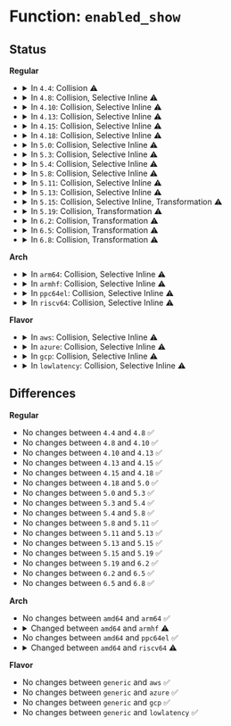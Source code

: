 # Function: <code>enabled_show</code>

## Status
<b>Regular</b>
<ul>
<li>
<details>
<summary>In <code>4.4</code>: Collision ⚠️</summary>

```c
ssize_t enabled_show(struct kobject *kobj, struct kobj_attribute *attr, char *buf);
```

**Collision:** Static-Static Collision

**Inline:** No

**Transformation:** False

**Instances:**

```
In kernel/livepatch/core.c (ffffffff810e8970)
Location: kernel/livepatch/core.c:590
Inline: False
```
```
In mm/huge_memory.c (ffffffff811f4240)
Location: mm/huge_memory.c:277
Inline: False
```
```
In drivers/char/tpm/tpm-sysfs.c (ffffffff815250d0)
Location: drivers/char/tpm/tpm-sysfs.c:116
Inline: False
```
```
In drivers/powercap/powercap_sys.c (ffffffff816f19d0)
Location: drivers/powercap/powercap_sys.c:433
Inline: False
```
**Symbols:**

```
ffffffff810e8970-ffffffff810e8997: enabled_show (STB_LOCAL)
ffffffff811f4240-ffffffff811f42ef: enabled_show (STB_LOCAL)
ffffffff815250d0-ffffffff81525145: enabled_show (STB_LOCAL)
ffffffff816f19d0-ffffffff816f1a80: enabled_show (STB_LOCAL)
```
</details>
</li>
<li>
<details>
<summary>In <code>4.8</code>: Collision, Selective Inline ⚠️</summary>

```c
ssize_t enabled_show(struct kobject *kobj, struct kobj_attribute *attr, char *buf);
```

**Collision:** Static-Static Collision

**Inline:** Selective

**Transformation:** False

**Instances:**

```
In kernel/livepatch/core.c (ffffffff810eeec0)
Location: kernel/livepatch/core.c:654
Inline: False
```
```
In mm/huge_memory.c (ffffffff81213aa0)
Location: mm/huge_memory.c:161
Inline: True
```
```
In drivers/char/tpm/tpm-sysfs.c (ffffffff81578100)
Location: drivers/char/tpm/tpm-sysfs.c:116
Inline: False
```
```
In drivers/powercap/powercap_sys.c (ffffffff817569f0)
Location: drivers/powercap/powercap_sys.c:433
Inline: False
```
**Symbols:**

```
ffffffff810eeec0-ffffffff810eeee7: enabled_show (STB_LOCAL)
ffffffff81213aa0-ffffffff81213b4f: enabled_show (STB_LOCAL)
ffffffff81578100-ffffffff81578175: enabled_show (STB_LOCAL)
ffffffff817569f0-ffffffff81756aa0: enabled_show (STB_LOCAL)
```
</details>
</li>
<li>
<details>
<summary>In <code>4.10</code>: Collision, Selective Inline ⚠️</summary>

```c
ssize_t enabled_show(struct kobject *kobj, struct kobj_attribute *attr, char *buf);
```

**Collision:** Static-Static Collision

**Inline:** Selective

**Transformation:** False

**Instances:**

```
In kernel/livepatch/core.c (ffffffff810f6030)
Location: kernel/livepatch/core.c:649
Inline: False
```
```
In mm/huge_memory.c (ffffffff81225e30)
Location: mm/huge_memory.c:181
Inline: True
```
```
In drivers/char/tpm/tpm-sysfs.c (ffffffff815a45d0)
Location: drivers/char/tpm/tpm-sysfs.c:116
Inline: False
```
```
In drivers/powercap/powercap_sys.c (ffffffff81782fd0)
Location: drivers/powercap/powercap_sys.c:433
Inline: False
```
**Symbols:**

```
ffffffff810f6030-ffffffff810f6057: enabled_show (STB_LOCAL)
ffffffff81225e30-ffffffff81225edf: enabled_show (STB_LOCAL)
ffffffff815a45d0-ffffffff815a4645: enabled_show (STB_LOCAL)
ffffffff81782fd0-ffffffff81783080: enabled_show (STB_LOCAL)
```
</details>
</li>
<li>
<details>
<summary>In <code>4.13</code>: Collision, Selective Inline ⚠️</summary>

```c
ssize_t enabled_show(struct kobject *kobj, struct kobj_attribute *attr, char *buf);
```

**Collision:** Static-Static Collision

**Inline:** Selective

**Transformation:** False

**Instances:**

```
In kernel/livepatch/core.c (ffffffff810f7680)
Location: kernel/livepatch/core.c:498
Inline: False
```
```
In mm/huge_memory.c (ffffffff812317f0)
Location: mm/huge_memory.c:148
Inline: True
```
```
In drivers/char/tpm/tpm-sysfs.c (ffffffff815b8490)
Location: drivers/char/tpm/tpm-sysfs.c:120
Inline: False
```
```
In drivers/powercap/powercap_sys.c (ffffffff817a1d90)
Location: drivers/powercap/powercap_sys.c:433
Inline: False
```
**Symbols:**

```
ffffffff810f7680-ffffffff810f76ab: enabled_show (STB_LOCAL)
ffffffff812317f0-ffffffff8123189f: enabled_show (STB_LOCAL)
ffffffff815b8490-ffffffff815b850d: enabled_show (STB_LOCAL)
ffffffff817a1d90-ffffffff817a1e3e: enabled_show (STB_LOCAL)
```
</details>
</li>
<li>
<details>
<summary>In <code>4.15</code>: Collision, Selective Inline ⚠️</summary>

```c
ssize_t enabled_show(struct kobject *kobj, struct kobj_attribute *attr, char *buf);
```

**Collision:** Static-Static Collision

**Inline:** Selective

**Transformation:** False

**Instances:**

```
In kernel/livepatch/core.c (ffffffff81101770)
Location: kernel/livepatch/core.c:512
Inline: False
```
```
In mm/huge_memory.c (ffffffff8124f4a0)
Location: mm/huge_memory.c:148
Inline: True
```
```
In drivers/char/tpm/tpm-sysfs.c (ffffffff8161ef90)
Location: drivers/char/tpm/tpm-sysfs.c:129
Inline: False
```
```
In drivers/powercap/powercap_sys.c (ffffffff81818ec0)
Location: drivers/powercap/powercap_sys.c:433
Inline: False
```
**Symbols:**

```
ffffffff81101770-ffffffff8110179b: enabled_show (STB_LOCAL)
ffffffff8124f4a0-ffffffff8124f54f: enabled_show (STB_LOCAL)
ffffffff8161ef90-ffffffff8161f00d: enabled_show (STB_LOCAL)
ffffffff81818ec0-ffffffff81818f74: enabled_show (STB_LOCAL)
```
</details>
</li>
<li>
<details>
<summary>In <code>4.18</code>: Collision, Selective Inline ⚠️</summary>

```c
ssize_t enabled_show(struct kobject *kobj, struct kobj_attribute *attr, char *buf);
```

**Collision:** Static-Static Collision

**Inline:** Selective

**Transformation:** False

**Instances:**

```
In kernel/livepatch/core.c (ffffffff81109bc0)
Location: kernel/livepatch/core.c:509
Inline: False
```
```
In mm/huge_memory.c (ffffffff812732e0)
Location: mm/huge_memory.c:148
Inline: True
```
```
In drivers/char/tpm/tpm-sysfs.c (ffffffff81658d10)
Location: drivers/char/tpm/tpm-sysfs.c:129
Inline: False
```
```
In drivers/powercap/powercap_sys.c (ffffffff81862f80)
Location: drivers/powercap/powercap_sys.c:433
Inline: False
```
**Symbols:**

```
ffffffff81109bc0-ffffffff81109beb: enabled_show (STB_LOCAL)
ffffffff812732e0-ffffffff8127338f: enabled_show (STB_LOCAL)
ffffffff81658d10-ffffffff81658d8d: enabled_show (STB_LOCAL)
ffffffff81862f80-ffffffff8186302f: enabled_show (STB_LOCAL)
```
</details>
</li>
<li>
<details>
<summary>In <code>5.0</code>: Collision, Selective Inline ⚠️</summary>

```c
ssize_t enabled_show(struct kobject *kobj, struct kobj_attribute *attr, char *buf);
```

**Collision:** Static-Static Collision

**Inline:** Selective

**Transformation:** False

**Instances:**

```
In kernel/livepatch/core.c (ffffffff81115390)
Location: kernel/livepatch/core.c:509
Inline: False
```
```
In mm/huge_memory.c (ffffffff81287860)
Location: mm/huge_memory.c:158
Inline: True
```
```
In drivers/char/tpm/tpm-sysfs.c (ffffffff8167a3f0)
Location: drivers/char/tpm/tpm-sysfs.c:129
Inline: False
```
```
In drivers/powercap/powercap_sys.c (ffffffff81882710)
Location: drivers/powercap/powercap_sys.c:433
Inline: False
```
**Symbols:**

```
ffffffff81115390-ffffffff811153bb: enabled_show (STB_LOCAL)
ffffffff81287860-ffffffff8128790f: enabled_show (STB_LOCAL)
ffffffff8167a3f0-ffffffff8167a46d: enabled_show (STB_LOCAL)
ffffffff81882710-ffffffff818827bf: enabled_show (STB_LOCAL)
```
</details>
</li>
<li>
<details>
<summary>In <code>5.3</code>: Collision, Selective Inline ⚠️</summary>

```c
ssize_t enabled_show(struct kobject *kobj, struct kobj_attribute *attr, char *buf);
```

**Collision:** Static-Static Collision

**Inline:** Selective

**Transformation:** False

**Instances:**

```
In kernel/livepatch/core.c (ffffffff8111f1c0)
Location: kernel/livepatch/core.c:354
Inline: False
```
```
In mm/huge_memory.c (ffffffff812a1dd0)
Location: mm/huge_memory.c:163
Inline: True
```
```
In drivers/char/tpm/tpm-sysfs.c (ffffffff816b0cf0)
Location: drivers/char/tpm/tpm-sysfs.c:128
Inline: True
```
```
In drivers/powercap/powercap_sys.c (ffffffff818ccd80)
Location: drivers/powercap/powercap_sys.c:421
Inline: False
```
**Symbols:**

```
ffffffff8111f1c0-ffffffff8111f1ec: enabled_show (STB_LOCAL)
ffffffff812a1dd0-ffffffff812a1e7f: enabled_show (STB_LOCAL)
ffffffff816b0cf0-ffffffff816b0d92: enabled_show (STB_LOCAL)
ffffffff818ccd80-ffffffff818cce32: enabled_show (STB_LOCAL)
```
</details>
</li>
<li>
<details>
<summary>In <code>5.4</code>: Collision, Selective Inline ⚠️</summary>

```c
ssize_t enabled_show(struct kobject *kobj, struct kobj_attribute *attr, char *buf);
```

**Collision:** Static-Static Collision

**Inline:** Selective

**Transformation:** False

**Instances:**

```
In kernel/livepatch/core.c (ffffffff8112b900)
Location: kernel/livepatch/core.c:354
Inline: False
```
```
In mm/huge_memory.c (ffffffff812b3180)
Location: mm/huge_memory.c:163
Inline: True
```
```
In drivers/char/tpm/tpm-sysfs.c (ffffffff816d39f0)
Location: drivers/char/tpm/tpm-sysfs.c:128
Inline: True
```
```
In drivers/powercap/powercap_sys.c (ffffffff818ff170)
Location: drivers/powercap/powercap_sys.c:421
Inline: False
```
**Symbols:**

```
ffffffff8112b900-ffffffff8112b92c: enabled_show (STB_LOCAL)
ffffffff812b3180-ffffffff812b322f: enabled_show (STB_LOCAL)
ffffffff816d39f0-ffffffff816d3a92: enabled_show (STB_LOCAL)
ffffffff818ff170-ffffffff818ff222: enabled_show (STB_LOCAL)
```
</details>
</li>
<li>
<details>
<summary>In <code>5.8</code>: Collision, Selective Inline ⚠️</summary>

```c
ssize_t enabled_show(struct kobject *kobj, struct kobj_attribute *attr, char *buf);
```

**Collision:** Static-Static Collision

**Inline:** Selective

**Transformation:** False

**Instances:**

```
In kernel/livepatch/core.c (ffffffff8113a040)
Location: kernel/livepatch/core.c:376
Inline: False
```
```
In mm/huge_memory.c (ffffffff812e8530)
Location: mm/huge_memory.c:163
Inline: True
```
```
In drivers/char/tpm/tpm-sysfs.c (ffffffff81787c10)
Location: drivers/char/tpm/tpm-sysfs.c:128
Inline: True
```
```
In drivers/powercap/powercap_sys.c (ffffffff819d61f0)
Location: drivers/powercap/powercap_sys.c:421
Inline: False
```
**Symbols:**

```
ffffffff8113a040-ffffffff8113a06c: enabled_show (STB_LOCAL)
ffffffff812e8530-ffffffff812e85df: enabled_show (STB_LOCAL)
ffffffff81787c10-ffffffff81787cb2: enabled_show (STB_LOCAL)
ffffffff819d61f0-ffffffff819d62a0: enabled_show (STB_LOCAL)
```
</details>
</li>
<li>
<details>
<summary>In <code>5.11</code>: Collision, Selective Inline ⚠️</summary>

```c
ssize_t enabled_show(struct kobject *kobj, struct kobj_attribute *attr, char *buf);
```

**Collision:** Static-Static Collision

**Inline:** Selective

**Transformation:** False

**Instances:**

```
In kernel/livepatch/core.c (ffffffff81134b30)
Location: kernel/livepatch/core.c:376
Inline: False
```
```
In mm/huge_memory.c (ffffffff812f3840)
Location: mm/huge_memory.c:163
Inline: False
```
```
In drivers/char/tpm/tpm-sysfs.c (ffffffff8179ebe0)
Location: drivers/char/tpm/tpm-sysfs.c:117
Inline: True
```
```
In drivers/powercap/powercap_sys.c (ffffffff819d5610)
Location: drivers/powercap/powercap_sys.c:420
Inline: False
```
**Symbols:**

```
ffffffff81134b30-ffffffff81134b5c: enabled_show (STB_LOCAL)
ffffffff812f3840-ffffffff812f3889: enabled_show (STB_LOCAL)
ffffffff8179ebe0-ffffffff8179ec82: enabled_show (STB_LOCAL)
ffffffff819d5610-ffffffff819d56c0: enabled_show (STB_LOCAL)
```
</details>
</li>
<li>
<details>
<summary>In <code>5.13</code>: Collision, Selective Inline ⚠️</summary>

```c
ssize_t enabled_show(struct kobject *kobj, struct kobj_attribute *attr, char *buf);
```

**Collision:** Static-Static Collision

**Inline:** Selective

**Transformation:** False

**Instances:**

```
In kernel/livepatch/core.c (ffffffff81135a00)
Location: kernel/livepatch/core.c:375
Inline: False
```
```
In mm/huge_memory.c (ffffffff812f9ba0)
Location: mm/huge_memory.c:176
Inline: False
```
```
In drivers/char/tpm/tpm-sysfs.c (ffffffff817817b0)
Location: drivers/char/tpm/tpm-sysfs.c:117
Inline: True
```
```
In drivers/powercap/powercap_sys.c (ffffffff819bb6e0)
Location: drivers/powercap/powercap_sys.c:420
Inline: False
```
**Symbols:**

```
ffffffff81135a00-ffffffff81135a2c: enabled_show (STB_LOCAL)
ffffffff812f9ba0-ffffffff812f9be9: enabled_show (STB_LOCAL)
ffffffff817817b0-ffffffff81781852: enabled_show (STB_LOCAL)
ffffffff819bb6e0-ffffffff819bb790: enabled_show (STB_LOCAL)
```
</details>
</li>
<li>
<details>
<summary>In <code>5.15</code>: Collision, Selective Inline, Transformation ⚠️</summary>

```c
ssize_t enabled_show(struct kobject *kobj, struct kobj_attribute *attr, char *buf);
```

**Collision:** Static-Static Collision

**Inline:** Selective

**Transformation:** True

**Instances:**

```
In kernel/livepatch/core.c (0)
Location: kernel/livepatch/core.c:375
Inline: False
```
```
In mm/huge_memory.c (ffffffff81343a60)
Location: mm/huge_memory.c:176
Inline: False
```
```
In drivers/acpi/sysfs.c (ffffffff8170eb00)
Location: drivers/acpi/sysfs.c:916
Inline: False
```
```
In drivers/char/tpm/tpm-sysfs.c (ffffffff81807e60)
Location: drivers/char/tpm/tpm-sysfs.c:117
Inline: True
```
```
In drivers/eisa/eisa-bus.c (ffffffff81a1e7c0)
Location: drivers/eisa/eisa-bus.c:166
Inline: False
```
```
In drivers/powercap/powercap_sys.c (0)
Location: drivers/powercap/powercap_sys.c:420
Inline: False
```
**Symbols:**

```
ffffffff811585d0-ffffffff81158611: enabled_show (STB_LOCAL)
ffffffff81caf956-ffffffff81caf971: enabled_show.cold (STB_LOCAL)
ffffffff81343a60-ffffffff81343aa9: enabled_show (STB_LOCAL)
ffffffff8170eb00-ffffffff8170eb2a: enabled_show (STB_LOCAL)
ffffffff81807e60-ffffffff81807f02: enabled_show (STB_LOCAL)
ffffffff81a1e7c0-ffffffff81a1e7ec: enabled_show (STB_LOCAL)
ffffffff81a6b5a0-ffffffff81a6b65c: enabled_show (STB_LOCAL)
ffffffff81d341dd-ffffffff81d341f7: enabled_show.cold (STB_LOCAL)
```
</details>
</li>
<li>
<details>
<summary>In <code>5.19</code>: Collision, Transformation ⚠️</summary>

```c
ssize_t enabled_show(struct kobject *kobj, struct kobj_attribute *attr, char *buf);
```

**Collision:** Static-Static Collision

**Inline:** No

**Transformation:** True

**Instances:**

```
In kernel/livepatch/core.c (0)
Location: kernel/livepatch/core.c:375
Inline: False
```
```
In mm/huge_memory.c (ffffffff813b8fa0)
Location: mm/huge_memory.c:175
Inline: False
```
```
In drivers/acpi/sysfs.c (ffffffff8183d550)
Location: drivers/acpi/sysfs.c:927
Inline: False
```
```
In drivers/char/tpm/tpm-sysfs.c (ffffffff81947ba0)
Location: drivers/char/tpm/tpm-sysfs.c:117
Inline: False
```
```
In drivers/eisa/eisa-bus.c (ffffffff81b86f90)
Location: drivers/eisa/eisa-bus.c:166
Inline: False
```
```
In drivers/powercap/powercap_sys.c (0)
Location: drivers/powercap/powercap_sys.c:420
Inline: False
```
**Symbols:**

```
ffffffff81181af0-ffffffff81181b3c: enabled_show (STB_LOCAL)
ffffffff81e605f1-ffffffff81e6060c: enabled_show.cold (STB_LOCAL)
ffffffff813b8fa0-ffffffff813b8ff3: enabled_show (STB_LOCAL)
ffffffff8183d550-ffffffff8183d583: enabled_show (STB_LOCAL)
ffffffff81947ba0-ffffffff81947c67: enabled_show (STB_LOCAL)
ffffffff81b86f90-ffffffff81b86fc5: enabled_show (STB_LOCAL)
ffffffff81bdc000-ffffffff81bdc0c5: enabled_show (STB_LOCAL)
ffffffff81f005d7-ffffffff81f005f1: enabled_show.cold (STB_LOCAL)
```
</details>
</li>
<li>
<details>
<summary>In <code>6.2</code>: Collision, Transformation ⚠️</summary>

```c
ssize_t enabled_show(struct kobject *kobj, struct kobj_attribute *attr, char *buf);
```

**Collision:** Static-Static Collision

**Inline:** No

**Transformation:** True

**Instances:**

```
In kernel/livepatch/core.c (0)
Location: kernel/livepatch/core.c:383
Inline: False
```
```
In mm/huge_memory.c (ffffffff8143b1c0)
Location: mm/huge_memory.c:238
Inline: False
```
```
In drivers/acpi/sysfs.c (ffffffff819730b0)
Location: drivers/acpi/sysfs.c:928
Inline: False
```
```
In drivers/char/tpm/tpm-sysfs.c (ffffffff81aaaf90)
Location: drivers/char/tpm/tpm-sysfs.c:117
Inline: False
```
```
In drivers/eisa/eisa-bus.c (ffffffff81d26450)
Location: drivers/eisa/eisa-bus.c:166
Inline: False
```
```
In drivers/powercap/powercap_sys.c (0)
Location: drivers/powercap/powercap_sys.c:421
Inline: False
```
**Symbols:**

```
ffffffff811bc3e0-ffffffff811bc42c: enabled_show (STB_LOCAL)
ffffffff8205a3c8-ffffffff8205a3e3: enabled_show.cold (STB_LOCAL)
ffffffff8143b1c0-ffffffff8143b213: enabled_show (STB_LOCAL)
ffffffff819730b0-ffffffff819730e3: enabled_show (STB_LOCAL)
ffffffff81aaaf90-ffffffff81aab057: enabled_show (STB_LOCAL)
ffffffff81d26450-ffffffff81d26485: enabled_show (STB_LOCAL)
ffffffff81d870d0-ffffffff81d87195: enabled_show (STB_LOCAL)
ffffffff820aa65b-ffffffff820aa675: enabled_show.cold (STB_LOCAL)
```
</details>
</li>
<li>
<details>
<summary>In <code>6.5</code>: Collision, Transformation ⚠️</summary>

```c
ssize_t enabled_show(struct kobject *kobj, struct kobj_attribute *attr, char *buf);
```

**Collision:** Static-Static Collision

**Inline:** No

**Transformation:** True

**Instances:**

```
In kernel/livepatch/core.c (0)
Location: kernel/livepatch/core.c:398
Inline: False
```
```
In mm/vmscan.c (ffffffff813aa6b0)
Location: mm/vmscan.c:5760
Inline: False
```
```
In mm/huge_memory.c (ffffffff81470b10)
Location: mm/huge_memory.c:239
Inline: False
```
```
In drivers/acpi/sysfs.c (ffffffff819b9780)
Location: drivers/acpi/sysfs.c:945
Inline: False
```
```
In drivers/char/tpm/tpm-sysfs.c (ffffffff81af67b0)
Location: drivers/char/tpm/tpm-sysfs.c:117
Inline: False
```
```
In drivers/eisa/eisa-bus.c (ffffffff81d8f680)
Location: drivers/eisa/eisa-bus.c:166
Inline: False
```
```
In drivers/powercap/powercap_sys.c (0)
Location: drivers/powercap/powercap_sys.c:421
Inline: False
```
**Symbols:**

```
ffffffff811ced80-ffffffff811cedcc: enabled_show (STB_LOCAL)
ffffffff820d8bf6-ffffffff820d8c11: enabled_show.cold (STB_LOCAL)
ffffffff813aa6b0-ffffffff813aa701: enabled_show (STB_LOCAL)
ffffffff81470b10-ffffffff81470b63: enabled_show (STB_LOCAL)
ffffffff819b9780-ffffffff819b97b3: enabled_show (STB_LOCAL)
ffffffff81af67b0-ffffffff81af6877: enabled_show (STB_LOCAL)
ffffffff81d8f680-ffffffff81d8f6b5: enabled_show (STB_LOCAL)
ffffffff81df5540-ffffffff81df5605: enabled_show (STB_LOCAL)
ffffffff8212bb46-ffffffff8212bb60: enabled_show.cold (STB_LOCAL)
```
</details>
</li>
<li>
<details>
<summary>In <code>6.8</code>: Collision, Transformation ⚠️</summary>

```c
ssize_t enabled_show(struct kobject *kobj, struct kobj_attribute *attr, char *buf);
```

**Collision:** Static-Static Collision

**Inline:** No

**Transformation:** True

**Instances:**

```
In kernel/livepatch/core.c (0)
Location: kernel/livepatch/core.c:398
Inline: False
```
```
In mm/vmscan.c (ffffffff813d3f70)
Location: mm/vmscan.c:5105
Inline: False
```
```
In mm/huge_memory.c (ffffffff8149fed0)
Location: mm/huge_memory.c:273
Inline: False
```
```
In drivers/acpi/sysfs.c (ffffffff81a03dc0)
Location: drivers/acpi/sysfs.c:945
Inline: False
```
```
In drivers/char/tpm/tpm-sysfs.c (ffffffff81b49da0)
Location: drivers/char/tpm/tpm-sysfs.c:117
Inline: False
```
```
In drivers/gpu/drm/drm_sysfs.c (ffffffff81cb2590)
Location: drivers/gpu/drm/drm_sysfs.c:252
Inline: False
```
```
In drivers/eisa/eisa-bus.c (ffffffff81e46f90)
Location: drivers/eisa/eisa-bus.c:166
Inline: False
```
```
In drivers/powercap/powercap_sys.c (0)
Location: drivers/powercap/powercap_sys.c:421
Inline: False
```
**Symbols:**

```
ffffffff811e3960-ffffffff811e39ac: enabled_show (STB_LOCAL)
ffffffff821b432f-ffffffff821b434a: enabled_show.cold (STB_LOCAL)
ffffffff813d3f70-ffffffff813d3fc1: enabled_show (STB_LOCAL)
ffffffff8149fed0-ffffffff8149ff23: enabled_show (STB_LOCAL)
ffffffff81a03dc0-ffffffff81a03df3: enabled_show (STB_LOCAL)
ffffffff81b49da0-ffffffff81b49e67: enabled_show (STB_LOCAL)
ffffffff81cb2590-ffffffff81cb25d2: enabled_show (STB_LOCAL)
ffffffff81e46f90-ffffffff81e46fc5: enabled_show (STB_LOCAL)
ffffffff81eabbd0-ffffffff81eabc95: enabled_show (STB_LOCAL)
ffffffff8220d7db-ffffffff8220d7f5: enabled_show.cold (STB_LOCAL)
```
</details>
</li>
</ul>
<b>Arch</b>
<ul>
<li>
<details>
<summary>In <code>arm64</code>: Collision, Selective Inline ⚠️</summary>

```c
ssize_t enabled_show(struct kobject *kobj, struct kobj_attribute *attr, char *buf);
```

**Collision:** Static-Static Collision

**Inline:** Selective

**Transformation:** False

**Instances:**

```
In mm/huge_memory.c (ffff8000103540a8)
Location: mm/huge_memory.c:163
Inline: True
```
```
In drivers/char/tpm/tpm-sysfs.c (ffff8000108be550)
Location: drivers/char/tpm/tpm-sysfs.c:128
Inline: True
```
```
In drivers/powercap/powercap_sys.c (ffff800010b8e968)
Location: drivers/powercap/powercap_sys.c:421
Inline: False
```
**Symbols:**

```
ffff8000103540a8-ffff800010354150: enabled_show (STB_LOCAL)
ffff8000108be550-ffff8000108be608: enabled_show (STB_LOCAL)
ffff800010b8e968-ffff800010b8ea3c: enabled_show (STB_LOCAL)
```
</details>
</li>
<li>
<details>
<summary>In <code>armhf</code>: Collision, Selective Inline ⚠️</summary>

```c
ssize_t enabled_show(struct device *dev, struct device_attribute *attr, char *buf);
```

**Collision:** Static-Static Collision

**Inline:** Selective

**Transformation:** False

**Instances:**

```
In drivers/char/tpm/tpm-sysfs.c (c09b7920)
Location: drivers/char/tpm/tpm-sysfs.c:128
Inline: True
```
```
In drivers/powercap/powercap_sys.c (c0c78a0c)
Location: drivers/powercap/powercap_sys.c:421
Inline: False
```
**Symbols:**

```
c09b7920-c09b79e0: enabled_show (STB_LOCAL)
c0c78a0c-c0c78af0: enabled_show (STB_LOCAL)
```
</details>
</li>
<li>
<details>
<summary>In <code>ppc64el</code>: Collision, Selective Inline ⚠️</summary>

```c
ssize_t enabled_show(struct kobject *kobj, struct kobj_attribute *attr, char *buf);
```

**Collision:** Static-Static Collision

**Inline:** Selective

**Transformation:** False

**Instances:**

```
In kernel/livepatch/core.c (c0000000001eec80)
Location: kernel/livepatch/core.c:354
Inline: False
```
```
In mm/huge_memory.c (c00000000043af70)
Location: mm/huge_memory.c:163
Inline: True
```
```
In drivers/char/tpm/tpm-sysfs.c (c0000000009608f0)
Location: drivers/char/tpm/tpm-sysfs.c:128
Inline: True
```
```
In drivers/powercap/powercap_sys.c (c000000000c6d200)
Location: drivers/powercap/powercap_sys.c:421
Inline: False
```
**Symbols:**

```
c0000000001eec80-c0000000001eecd4: enabled_show (STB_LOCAL)
c00000000043af70-c00000000043b02c: enabled_show (STB_LOCAL)
c0000000009608f0-c0000000009609e4: enabled_show (STB_LOCAL)
c000000000c6d200-c000000000c6d320: enabled_show (STB_LOCAL)
```
</details>
</li>
<li>
<details>
<summary>In <code>riscv64</code>: Collision, Selective Inline ⚠️</summary>

```c
ssize_t enabled_show(struct device *dev, struct device_attribute *attr, char *buf);
```

**Collision:** Static-Static Collision

**Inline:** Selective

**Transformation:** False

**Instances:**

```
In drivers/char/tpm/tpm-sysfs.c (ffffffe000570be4)
Location: drivers/char/tpm/tpm-sysfs.c:128
Inline: True
```
```
In drivers/powercap/powercap_sys.c (ffffffe000734860)
Location: drivers/powercap/powercap_sys.c:421
Inline: False
```
**Symbols:**

```
ffffffe000734860-ffffffe0007348dc: enabled_show (STB_LOCAL)
ffffffe000570be4-ffffffe000570c74: enabled_show (STB_LOCAL)
```
</details>
</li>
</ul>
<b>Flavor</b>
<ul>
<li>
<details>
<summary>In <code>aws</code>: Collision, Selective Inline ⚠️</summary>

```c
ssize_t enabled_show(struct kobject *kobj, struct kobj_attribute *attr, char *buf);
```

**Collision:** Static-Static Collision

**Inline:** Selective

**Transformation:** False

**Instances:**

```
In kernel/livepatch/core.c (ffffffff81123ee0)
Location: kernel/livepatch/core.c:354
Inline: False
```
```
In mm/huge_memory.c (ffffffff812ab760)
Location: mm/huge_memory.c:163
Inline: True
```
```
In drivers/char/tpm/tpm-sysfs.c (ffffffff81699440)
Location: drivers/char/tpm/tpm-sysfs.c:128
Inline: True
```
**Symbols:**

```
ffffffff81123ee0-ffffffff81123f0c: enabled_show (STB_LOCAL)
ffffffff812ab760-ffffffff812ab80f: enabled_show (STB_LOCAL)
ffffffff81699440-ffffffff816994e2: enabled_show (STB_LOCAL)
```
</details>
</li>
<li>
<details>
<summary>In <code>azure</code>: Collision, Selective Inline ⚠️</summary>

```c
ssize_t enabled_show(struct kobject *kobj, struct kobj_attribute *attr, char *buf);
```

**Collision:** Static-Static Collision

**Inline:** Selective

**Transformation:** False

**Instances:**

```
In kernel/livepatch/core.c (ffffffff81116940)
Location: kernel/livepatch/core.c:354
Inline: False
```
```
In mm/huge_memory.c (ffffffff8129d060)
Location: mm/huge_memory.c:163
Inline: True
```
```
In drivers/char/tpm/tpm-sysfs.c (ffffffff81676e30)
Location: drivers/char/tpm/tpm-sysfs.c:128
Inline: True
```
**Symbols:**

```
ffffffff81116940-ffffffff8111696c: enabled_show (STB_LOCAL)
ffffffff8129d060-ffffffff8129d10f: enabled_show (STB_LOCAL)
ffffffff81676e30-ffffffff81676ed2: enabled_show (STB_LOCAL)
```
</details>
</li>
<li>
<details>
<summary>In <code>gcp</code>: Collision, Selective Inline ⚠️</summary>

```c
ssize_t enabled_show(struct kobject *kobj, struct kobj_attribute *attr, char *buf);
```

**Collision:** Static-Static Collision

**Inline:** Selective

**Transformation:** False

**Instances:**

```
In kernel/livepatch/core.c (ffffffff81121dd0)
Location: kernel/livepatch/core.c:354
Inline: False
```
```
In mm/huge_memory.c (ffffffff812a9570)
Location: mm/huge_memory.c:163
Inline: True
```
```
In drivers/char/tpm/tpm-sysfs.c (ffffffff816c76b0)
Location: drivers/char/tpm/tpm-sysfs.c:128
Inline: True
```
```
In drivers/powercap/powercap_sys.c (ffffffff818efb90)
Location: drivers/powercap/powercap_sys.c:421
Inline: False
```
**Symbols:**

```
ffffffff81121dd0-ffffffff81121dfc: enabled_show (STB_LOCAL)
ffffffff812a9570-ffffffff812a961f: enabled_show (STB_LOCAL)
ffffffff816c76b0-ffffffff816c7752: enabled_show (STB_LOCAL)
ffffffff818efb90-ffffffff818efc42: enabled_show (STB_LOCAL)
```
</details>
</li>
<li>
<details>
<summary>In <code>lowlatency</code>: Collision, Selective Inline ⚠️</summary>

```c
ssize_t enabled_show(struct kobject *kobj, struct kobj_attribute *attr, char *buf);
```

**Collision:** Static-Static Collision

**Inline:** Selective

**Transformation:** False

**Instances:**

```
In kernel/livepatch/core.c (ffffffff8112e3e0)
Location: kernel/livepatch/core.c:354
Inline: False
```
```
In mm/huge_memory.c (ffffffff812b9b10)
Location: mm/huge_memory.c:163
Inline: True
```
```
In drivers/char/tpm/tpm-sysfs.c (ffffffff816e1ba0)
Location: drivers/char/tpm/tpm-sysfs.c:128
Inline: True
```
```
In drivers/powercap/powercap_sys.c (ffffffff81910c10)
Location: drivers/powercap/powercap_sys.c:421
Inline: False
```
**Symbols:**

```
ffffffff8112e3e0-ffffffff8112e40c: enabled_show (STB_LOCAL)
ffffffff812b9b10-ffffffff812b9bbf: enabled_show (STB_LOCAL)
ffffffff816e1ba0-ffffffff816e1c42: enabled_show (STB_LOCAL)
ffffffff81910c10-ffffffff81910cc2: enabled_show (STB_LOCAL)
```
</details>
</li>
</ul>

## Differences
<b>Regular</b>
<ul>
<li>
No changes between <code>4.4</code> and <code>4.8</code> ✅
</li>
<li>
No changes between <code>4.8</code> and <code>4.10</code> ✅
</li>
<li>
No changes between <code>4.10</code> and <code>4.13</code> ✅
</li>
<li>
No changes between <code>4.13</code> and <code>4.15</code> ✅
</li>
<li>
No changes between <code>4.15</code> and <code>4.18</code> ✅
</li>
<li>
No changes between <code>4.18</code> and <code>5.0</code> ✅
</li>
<li>
No changes between <code>5.0</code> and <code>5.3</code> ✅
</li>
<li>
No changes between <code>5.3</code> and <code>5.4</code> ✅
</li>
<li>
No changes between <code>5.4</code> and <code>5.8</code> ✅
</li>
<li>
No changes between <code>5.8</code> and <code>5.11</code> ✅
</li>
<li>
No changes between <code>5.11</code> and <code>5.13</code> ✅
</li>
<li>
No changes between <code>5.13</code> and <code>5.15</code> ✅
</li>
<li>
No changes between <code>5.15</code> and <code>5.19</code> ✅
</li>
<li>
No changes between <code>5.19</code> and <code>6.2</code> ✅
</li>
<li>
No changes between <code>6.2</code> and <code>6.5</code> ✅
</li>
<li>
No changes between <code>6.5</code> and <code>6.8</code> ✅
</li>
</ul>
<b>Arch</b>
<ul>
<li>
No changes between <code>amd64</code> and <code>arm64</code> ✅
</li>
<li>
<details>
<summary>Changed between <code>amd64</code> and <code>armhf</code> ⚠️</summary>
<ul>
<li>
<b>Param added. </b>
<code>struct device *dev</code>
</li>
<li>
<b>Param removed. </b>
<code>struct kobject *kobj</code>
</li>
<li>
<b>Param type changed. </b>
<code>struct kobj_attribute *attr</code> ➡️ <code>struct device_attribute *attr</code>
</li>
</ul>
</details>
</li>
<li>
No changes between <code>amd64</code> and <code>ppc64el</code> ✅
</li>
<li>
<details>
<summary>Changed between <code>amd64</code> and <code>riscv64</code> ⚠️</summary>
<ul>
<li>
<b>Param added. </b>
<code>struct device *dev</code>
</li>
<li>
<b>Param removed. </b>
<code>struct kobject *kobj</code>
</li>
<li>
<b>Param type changed. </b>
<code>struct kobj_attribute *attr</code> ➡️ <code>struct device_attribute *attr</code>
</li>
</ul>
</details>
</li>
</ul>
<b>Flavor</b>
<ul>
<li>
No changes between <code>generic</code> and <code>aws</code> ✅
</li>
<li>
No changes between <code>generic</code> and <code>azure</code> ✅
</li>
<li>
No changes between <code>generic</code> and <code>gcp</code> ✅
</li>
<li>
No changes between <code>generic</code> and <code>lowlatency</code> ✅
</li>
</ul>

